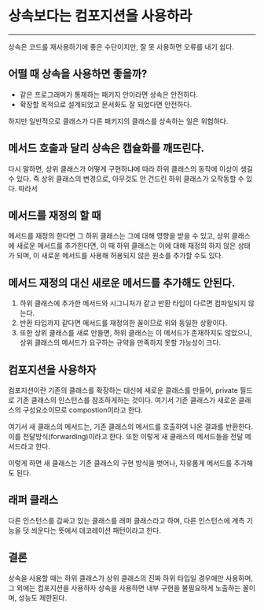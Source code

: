 # 상속보다는 컴포지션을 사용하라
---

상속은 코드를 재사용하기에 좋은 수단이지만, 잘 못 사용하면 오류를 내기 쉽다.

## 어떨 때 상속을 사용하면 좋을까?
* 같은 프로그래머가 통제하는 패키지 안이라면 상속은 안전하다.
* 확장할 목적으로 설계되었고 문서화도 잘 되었다면 안전하다.


하지만 일반적으로 클래스가 다른 패키지의 클래스를 상속하는 일은 위험하다.
## 메서드 호출과 달리 상속은 캡슐화를 깨뜨린다.
다시 말하면, 상위 클래스가 어떻게 구현하냐에 따라 하위 클래스의 동작에 이상이 생길 수 있다.
즉 상위 클래스의 변경으로, 아무것도 안 건드린 하위 클래스가 오작동할 수 있다.
따라서 

## 메서드를 재정의 할 때
메서드를 재정의 한다면 그 하위 클래스는 그에 대해 영향을 받을 수 있고, 
상위 클래스에 새로운 메서드를 추가한다면, 이 때 하위 클래스는 이에 대해 재정의 하지 않은 상태가 되며, 이 새로운 메서드를 사용해 허용되지 않은 원소를 추가할 수도 있다.
## 메서드 재정의 대신 새로운 메서드를 추가해도 안된다.
1. 하위 클래스에 추가한 메서드와 시그니처가 같고 반환 타입이 다르면 컴파일되지 않는다.
2. 반환 타입까지 같다면 매서드를 재정의한 꼴이므로 위와 동일한 상황이다.
3. 또한 상위 클래스를 새로 만들면, 하위 클래스는 이 메서드가 존재하지도 않았으니, 상위 클래스의 메서드가 요구하는 규약을 만족하지 못할 가능성이 크다.
## 컴포지션을 사용하자
컴포지션이란 기존의 클래스를 확장하는 대신에 새로운 클래스를 만들어, private 필드로 기존 클래스의 인스턴스를 참조하게하는 것이다.
여기서 기존 클래스가 새로운 클래스의 구성요소이므로 compostion이라고 한다.

여기서 새 클래스의 메서드는, 기존 클래스의 메서드를 호출하여 나온 결과를 반환한다. 이를 전달방식(forwarding)이라고 한다.
또한 이렇게 새 클래스의 메서드들을 전달 메서드라고 한다.

이렇게 하면 새 클래스는 기존 클래스의 구현 방식을 벗어나, 자유롭게 메서드를 추가해도 된다.

## 래퍼 클래스
다른 인스턴스를 감싸고 있는 클래스를 래퍼 클래스라고 하며, 
다른 인스턴스에 계측 기능을 덧 씌운다는 뜻에서 데코레이션 패턴이라고 한다.

## 결론
상속을 사용할 때는 하위 클래스가 상위 클래스의 진짜 하위 타입일 경우에만 사용하며, 그 외에는 컴포지션을 사용하자
상속을 사용하면 내부 구현을 불필요하게 노출하는 꼴이며, 성능도 제한된다.